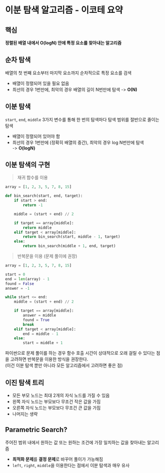# 이분 탐색 알고리즘 - 이코테 요약

## 핵심

**정렬된 배열 내에서 O(logN) 안에 특정 요소를 찾아내는 알고리즘**

## 순차 탐색

배열의 첫 번째 요소부터 마지막 요소까지 순차적으로 특정 요소를 검색

- 배열이 정렬되어 있을 필요 없음
- 최선의 경우 1번만에, 최악의 경우 배열의 길이 N번만에 탐색 -> **O(N)**

## 이분 탐색

`start`, `end`, `middle` 3가지 변수를 통해
한 번의 탐색마다 탐색 범위를 절반으로 줄이는 탐색

- 배열이 정렬되어 있어야 함
- 최선의 경우 1번만에 (정확히 배열의 중간), 최악의 경우 log N번만에 탐색  
  -> **O(logN)**

## 이분 탐색의 구현

> 재귀 함수를 이용

```python
array = [1, 2, 3, 5, 7, 8, 15]

def bin_search(start, end, target):
    if start > end:
        return -1

    middle = (start + end) // 2

    if target == array[middle]:
        return middle
    elif target < array[middle]:
        return bin_search(start, middle - 1, target)
    else:
        return bin_search(middle + 1, end, target)
```

> 반복문을 이용 (문제 풀이에 권장)

```python
array = [1, 2, 3, 5, 7, 8, 15]

start = 0
end = len(array) - 1
found = False
answer = -1

while start <= end:
    middle = (start + end) // 2

    if target == array[middle]:
        answer = middle
        found = True
        break
    elif target < array[middle]:
        end = middle - 1
    else:
        start = middle + 1
```

파이썬으로 문제 풀이를 하는 경우
함수 호출 시간이 상대적으로 오래 걸릴 수 있다는 점을 고려하면
반복문을 이용한 방식을 권장한다.  
(이건 이분 탐색 뿐만 아니라 모든 알고리즘에서 고려하면 좋은 점)

## 이진 탐색 트리

- 모든 부모 노드는 최대 2개의 자식 노드를 가질 수 있음
- 왼쪽 자식 노드는 부모보다 무조건 작은 값을 가짐
- 오른쪽 자식 노드는 부모보다 무조건 큰 값을 가짐
- 나머지는 생략

## Parametric Search?

주어진 범위 내에서 원하는 값 또는 원하는 조건에
가장 일치하는 값을 찾아내는 알고리즘

- **최적화 문제**를 **결정 문제**로 바꾸어 풀이가 가능해짐
- `left`, `right`, `middle`을 이용한다는 점에서 이분 탐색과 매우 유사
